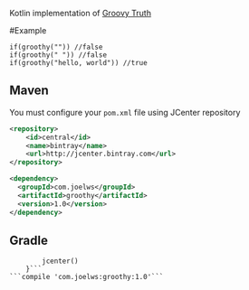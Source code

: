Kotlin implementation of [Groovy Truth](http://groovy-lang.org/semantics.html#Groovy-Truth)

#Example

```
if(groothy("")) //false  
if(groothy(" ")) //false  
if(groothy("hello, world")) //true 
```

## Maven

You must configure your ```pom.xml``` file using JCenter repository

```xml  
<repository>
    <id>central</id>
    <name>bintray</name>
    <url>http://jcenter.bintray.com</url>
</repository>
```

```xml
<dependency>
  <groupId>com.joelws</groupId>
  <artifactId>groothy</artifactId>
  <version>1.0</version>
</dependency>
```

## Gradle
```repositories {
        jcenter()
    }```
```compile 'com.joelws:groothy:1.0'```
